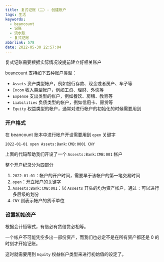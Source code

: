 ```yaml
---
title: 复式记账（二）- 创建账户
tags: 生活
keywords:
  - beancount
  - 记账
  - 流水账
  - 复式记账
abbrlink: 578
date: 2022-05-30 22:57:04
---
```


复式记账需要根据实际情况设提前建立好相关账户

beancount 支持如下五种账户类型：
- `Assets` 资产类型帐户，例如银行存款、现金或者房产、车子等
- `Incom` 收入类型帐户，例如工资、理财、外快等
- `Expense` 支出类型的帐户，例如餐饮、房租、教育等
- `Liabilities` 负债类型的帐户，例如信用卡、房贷等
- `Equity` 权益类型的帐户，通常对进行帐户的初始化的时候需要用到


### 开户格式

在 beancount 账本中进行帐户开设需要用到 `open` 关键字

```
2022-01-01 open Assets:Bank:CMB:0001 CNY
```

上面的代码帮助我们开设了一个 `Assests:Bank:CMB:001` 帐户

整个开户纪录分为四部分
1. `2022-01-01`：帐户的开户时间，需要早于该帐户的第一笔交易时间
2. `open`：开立帐户的关键字
3. `Assests:Bank:CMB:001`：以 `Assests` 开头的均为资产帐户，通过 `:` 可以进行多层级的划分
4. `CNY` 则表示帐户的货币单位


### 设置初始资产

根据会计恒等式，有借必有贷借贷必相等。

一个帐户不可能凭空多出一部份资产，而我们也必定不是在所有资产都还是 0 的时刻才开始记账。

这时就需要用到 `Equity` 权益帐户类型来进行初始值的设定了。
